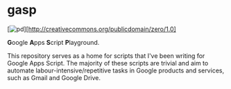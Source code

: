 # gasp

[![pd](https://forthebadge.com/images/badges/cc-0.svg)][http://creativecommons.org/publicdomain/zero/1.0]

**G**oogle **A**pps **S**cript **P**layground.

This repository serves as a home for scripts that I've been writing for Google
Apps Script. The majority of these scripts are trivial and aim to automate
labour-intensive/repetitive tasks in Google products and services, such as
Gmail and Google Drive.
